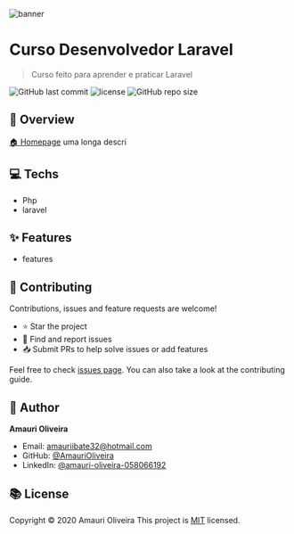   ![banner](img.com/a.png)

# Curso Desenvolvedor Laravel

> Curso feito para aprender e praticar Laravel

![GitHub last commit](https://img.shields.io/github/last-commit/AmauriOliveira/app_super_gestao_laravel_7)
![license](https://img.shields.io/github/license/AmauriOliveira/app_super_gestao_laravel_7)
![GitHub repo size](https://img.shields.io/github/repo-size/AmauriOliveira/app_super_gestao_laravel_7)

## :telescope: Overview

  [🏠 Homepage](https://github.com/AmauriOliveira)
uma longa descri
## :computer: Techs
  
- Php
- laravel

## :sparkles: Features
  
- features


## :star2: Contributing

Contributions, issues and feature requests are welcome!

- ⭐️ Star the project
- 🐛 Find and report issues
- 📥 Submit PRs to help solve issues or add features

Feel free to check [issues page](https://github.com/AmauriOliveira/app_super_gestao_laravel_7/issues). You can also take a look at the contributing guide.

## :bow: Author

**Amauri Oliveira** 
* Email: amauriibate32@hotmail.com
* GitHub: [@AmauriOliveira](https://github.com/AmauriOliveira)
* LinkedIn: [@amauri-oliveira-058066192](https://linkedin.com/in/amauri-oliveira-058066192)

## :books: License

Copyright © 2020 Amauri Oliveira
This project is [MIT](license) licensed.